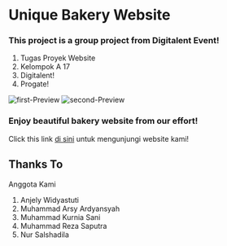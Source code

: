 # Unique Bakery Website
### This project is a group project from Digitalent Event!
1. Tugas Proyek Website 
2. Kelompok A 17
3. Digitalent!
4. Progate!

![first-Preview](https://github.com/MuhammadKurniaSani-me/unique_bakery.github.io/blob/20c9c0e281cb953e2df6ac2748a659314e418a5f/upper-preview.jpeg)
![second-Preview](https://github.com/MuhammadKurniaSani-me/unique_bakery.github.io/blob/f63834b02fa442bf5433324e49ae01cef6a45dfe/second-preview.png)

### Enjoy beautiful bakery website from our effort!
Click this link [di sini](https://muhammadkurniasani-me.github.io/unique_bakery.github.io/)
untuk mengunjungi website kami!

## Thanks To 
Anggota Kami
1. Anjely Widyastuti
2. Muhammad Arsy Ardyansyah
3. Muhammad Kurnia Sani
4. Muhammad Reza Saputra
5. Nur Salshadila

